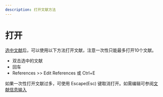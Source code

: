 ```yaml
---
description: 打开文献方法
---
```


# 打开

[选中文献](selecting-references.md)后，可以使用以下方法打开文献，注意一次性只能最多打开10个文献。

* 双击选中的文献
* 回车
* References &gt;&gt; Edit References 或 Ctrl+E

如果一次性打开文献过多，可使用 Escape\(Esc\) 键取消打开。如需编辑可参阅[文献信息输入](entering_references.htm)

